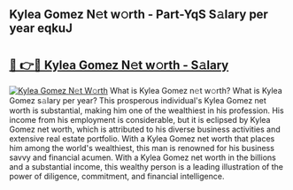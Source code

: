 ## Kylea Gomez N𝚎t w𝚘rth - Part-YqS S𝚊lary per year eqkuJ

# <h2><a href="http://gc48on.nevu.top/?p=Kylea+Gomez">🔗 👉🔴 Kylea Gomez N𝚎t w𝚘rth - S𝚊lary</a></h2>

[![Kylea Gomez N𝚎t W𝚘rth](https://i.imgur.com/Oavwk0R.jpeg)](http://gc48on.nevu.top/?p=Kylea+Gomez)
What is Kylea Gomez n𝚎t w𝚘rth? What is Kylea Gomez s𝚊lary per year?
This prosperous individual's Kylea Gomez net worth is substantial, making him one of the wealthiest in his profession. His income from his employment is considerable, but it is eclipsed by Kylea Gomez net worth, which is attributed to his diverse business activities and extensive real estate portfolio. With a Kylea Gomez net worth that places him among the world's wealthiest, this man is renowned for his business savvy and financial acumen. With a Kylea Gomez net worth in the billions and a substantial income, this wealthy person is a leading illustration of the power of diligence, commitment, and financial intelligence.

